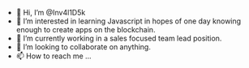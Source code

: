 - 👋 Hi, I’m @Inv4l1D5k
- 👀 I’m interested in learning Javascript in hopes of one day knowing enough to create apps on the blockchain.
- 🌱 I’m currently working in a sales focused team lead position.
- 💞️ I’m looking to collaborate on anything.
- 📫 How to reach me ...

<!---
Inv4l1D5k/Inv4l1D5k is a ✨ special ✨ repository because its `README.md` (this file) appears on your GitHub profile.
You can click the Preview link to take a look at your changes.
--->
